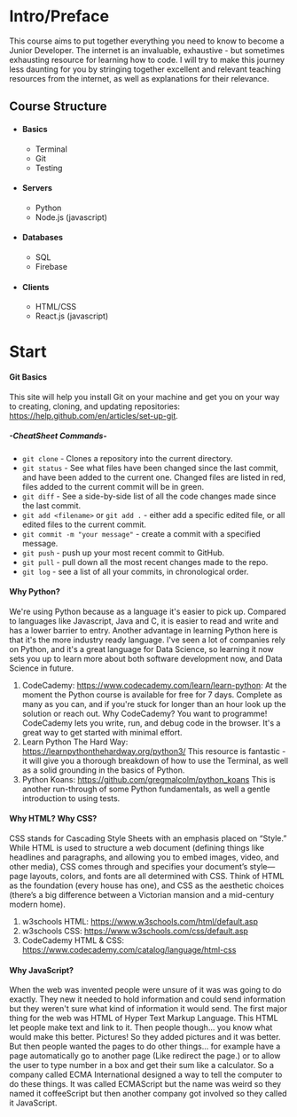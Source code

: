 # Intro/Preface
This course aims to put together everything you need to know to become a Junior Developer. The internet is an invaluable, exhaustive - but sometimes exhausting resource for learning how to code. I will try to make this journey less daunting for you by stringing together excellent and relevant teaching resources from the internet, as well as explanations for their relevance.

## Course Structure
* #### Basics
    * Terminal
    * Git
    * Testing
* #### Servers
    * Python
    * Node.js (javascript)
* #### Databases
    * SQL
    * Firebase
* #### Clients
    * HTML/CSS
    * React.js (javascript)

# Start
#### Git Basics
This site will help you install Git on your machine and get you on your way to creating, cloning, and updating repositories: https://help.github.com/en/articles/set-up-git.
##### -CheatSheet Commands-
* `git clone` - Clones a repository into the current directory.
* `git status` - See what files have been changed since the last commit, and have been added to the current one. Changed files are listed in red, files added to the current commit will be in green.
* `git diff` - See a side-by-side list of all the code changes made since the last commit.
* `git add <filename>` or `git add .` - either add a specific edited file, or all edited files to the current commit.
* `git commit -m "your message"` - create a commit with a specified message.
* `git push` - push up your most recent commit to GitHub.
* `git pull` - pull down all the most recent changes made to the repo.
* `git log` - see a list of all your commits, in chronological order.

#### Why Python?
We're using Python because as a language it's easier to pick up. Compared to languages like Javascript, Java and C, it is easier to read and write and has a lower barrier to entry. Another advantage in learning Python here is that it's the more industry ready language. I've seen a lot of  companies rely on Python, and it's a great language for Data Science, so learning it now sets you up to learn more about both software development now, and Data Science in future.
1. CodeCademy: https://www.codecademy.com/learn/learn-python: At the moment the Python course is available for free for 7 days. Complete as many as you can, and if you're stuck for longer than an hour look up the solution or reach out. Why CodeCademy? You want to programme! CodeCademy lets you write, run, and debug code in the browser. It's a great way to get started with minimal effort.
1. Learn Python The Hard Way: https://learnpythonthehardway.org/python3/ This resource is fantastic - it will give you a thorough breakdown of how to use the Terminal, as well as a solid grounding in the basics of Python.
1. Python Koans: https://github.com/gregmalcolm/python_koans This is another run-through of some Python fundamentals, as well a gentle introduction to using tests.

#### Why HTML? Why CSS?
CSS stands for Cascading Style Sheets with an emphasis placed on “Style.” While HTML is used to structure a web document (defining things like headlines and paragraphs, and allowing you to embed images, video, and other media), CSS comes through and specifies your document’s style—page layouts, colors, and fonts are all determined with CSS. Think of HTML as the foundation (every house has one), and CSS as the aesthetic choices (there’s a big difference between a Victorian mansion and a mid-century modern home).
1. w3schools HTML: https://www.w3schools.com/html/default.asp
2. w3schools CSS: https://www.w3schools.com/css/default.asp
3. CodeCademy HTML & CSS: https://www.codecademy.com/catalog/language/html-css

#### Why JavaScript?
When the web was invented people were unsure of it was was going to do exactly. They new it needed to hold information and could send information but they weren't sure what kind of information it would send. The first major thing for the web was HTML of Hyper Text Markup Language. This HTML let people make text and link to it. Then people though... you know what would make this better. Pictures! So they added pictures and it was better. But then people wanted the pages to do other things... for example have a page automatically go to another page (Like redirect the page.) or to allow the user to type number in a box and get their sum like a calculator. So a company called ECMA International designed a way to tell the computer to do these things. It was called ECMAScript but the name was weird so they named it coffeeScript but then another company got involved so they called it JavaScript.
